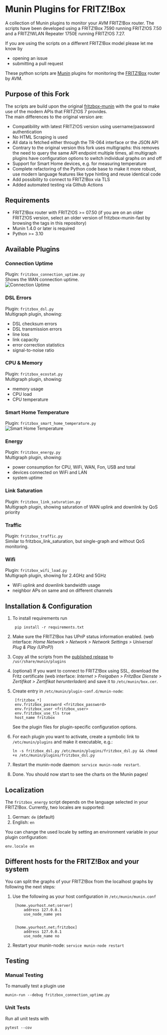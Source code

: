 # Munin Plugins for FRITZ!Box

A collection of Munin plugins to monitor your AVM FRITZ!Box router. The scripts have been developed using a FRITZ!Box 7590 running FRITZ!OS 7.50 and a FRITZ!WLAN Repeater 1750E running FRITZ!OS 7.27.

If you are using the scripts on a different FRITZ!Box model please let me know by

- opening an issue
- submitting a pull request

These python scripts are [Munin](http://munin-monitoring.org) plugins for monitoring the [FRITZ!Box](https://avm.de/produkte/fritzbox/) router by AVM. 

## Purpose of this Fork

The scripts are build upon the original [fritzbox-munin](https://github.com/Tafkas/fritzbox-munin) with the goal to make use of the modern APIs that FRITZ!OS 7 provides.  
The main differences to the original version are:
- Compatibility with latest FRITZ!OS version using username/password authentication
- No HTML Scraping is used
- All data is fetched either through the TR-064 interface or the JSON API
- Contrary to the original version this fork uses multigraphs: this removes the need to query the same API endpoint multiple times, all multigraph plugins have configuration options to switch individual graphs on and off
- Support for Smart Home devices, e.g. for measuring temperature
- Complete refactoring of the Python code base to make it more robust, use modern language features like type hinting and reuse identical code
- Add possibility to connect to FRITZ!Box via TLS
- Added automated testing via Github Actions

## Requirements
- FRITZ!Box router with FRITZ!OS >= 07.50 (if you are on an older FRITZ!OS version, select an older version of fritzbox-munin-fast by browsing the tags in this repository)
- Munin 1.4.0 or later is required
- Python >= 3.10
   
## Available Plugins

### Connection Uptime
Plugin: `fritzbox_connection_uptime.py`  
Shows the WAN connection uptime.  
![Connection Uptime](doc/connection_uptime.png)

### DSL Errors
Plugin: `fritzbox_dsl.py`  
Multigraph plugin, showing:
 - DSL checksum errors
 - DSL transmission errors
 - line loss
 - link capacity
 - error correction statistics
 - signal-to-noise ratio

### CPU & Memory
Plugin: `fritzbox_ecostat.py`  
Multigraph plugin, showing:
 - memory usage
 - CPU load
 - CPU temperature

### Smart Home Temperature
Plugin: `fritzbox_smart_home_temperature.py`  
![Smart Home Temperature](doc/smart_home_temperature.png)

### Energy
Plugin: `fritzbox_energy.py`  
Multigraph plugin, showing:
 - power consumption for CPU, WiFi, WAN, Fon, USB and total
 - devices connected on WiFi and LAN
 - system uptime

### Link Saturation
Plugin: `fritzbox_link_saturation.py`  
Multigraph plugin, showing saturation of WAN uplink and downlink by QoS priority

### Traffic
Plugin: `fritzbox_traffic.py`  
Similar to fritzbox_link_saturation, but single-graph and without QoS monitoring.

### Wifi
Plugin: `fritzbox_wifi_load.py`  
Multigraph plugin, showing for 2.4GHz and 5GHz
 - WiFi uplink and downlink bandwidth usage
 - neighbor APs on same and on different channels

## Installation & Configuration

1. To install requirements run

        pip install -r requirements.txt

1. Make sure the FRITZ!Box has UPnP status information enabled. (web interface: _Home Network > Network > Network Settings > Universal Plug & Play (UPnP)_)

1. Copy all the scripts from the [published release](https://github.com/ma4nn/fritzbox-munin-fast/releases) to `/usr/share/munin/plugins`

1. (optional) If you want to connect to FRITZ!Box using SSL, download the Fritz certificate (web interface: _Internet > Freigaben > FritzBox Dienste > Zertifikat > Zertifikat herunterladen_) and save it to `/etc/munin/box.cer`.

1. Create entry in `/etc/munin/plugin-conf.d/munin-node`:

        [fritzbox_*]
        env.fritzbox_password <fritzbox_password>
        env.fritzbox_user <fritzbox_user>
        env.fritzbox_use_tls true
        host_name fritzbox
   
   See the plugin files for plugin-specific configuration options.

1. For each plugin you want to activate, create a symbolic link to `/etc/munin/plugins` and make it executable, e.g.:
   ```
   ln -s fritzbox_dsl.py /etc/munin/plugins/fritzbox_dsl.py && chmod +x /etc/munin/plugins/fritzbox_dsl.py
   ```

1. Restart the munin-node daemon: `service munin-node restart`.

1. Done. You should now start to see the charts on the Munin pages!

## Localization

The `fritzbox_energy` script depends on the language selected in your FRITZ!Box. Currently, two locales are
supported:

1. German: `de` (default)
2. English: `en`

You can change the used locale by setting an environment variable in your plugin configuration:

    env.locale en

## Different hosts for the FRITZ!Box and your system

You can split the graphs of your FRITZ!Box from the localhost graphs by following the next steps:

1. Use the following as your host configuration in `/etc/munin/munin.conf`

        [home.yourhost.net;server]
            address 127.0.0.1
            use_node_name yes


        [home.yourhost.net;fritzbox]
            address 127.0.0.1
            use_node_name no

1. Restart your munin-node: `service munin-node restart`

## Testing

### Manual Testing

To manually test a plugin use
```
munin-run --debug fritzbox_connection_uptime.py
```

### Unit Tests

Run all unit tests with
```
pytest --cov
```
